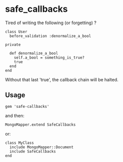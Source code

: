 
# safe_callbacks

Tired of writing the following (or forgetting) ?

    class User
      before_validation :denormalize_a_bool

    private

      def denormalize_a_bool
        self.a_bool = something_is_true?
        true
      end
    end

Without that last 'true', the callback chain will be halted.

## Usage

    gem 'safe-callbacks'

and then:

    MongoMapper.extend SafeCallbacks

or:

    class MyClass
      include MongoMapper::Document
      include SafeCallbacks
    end
